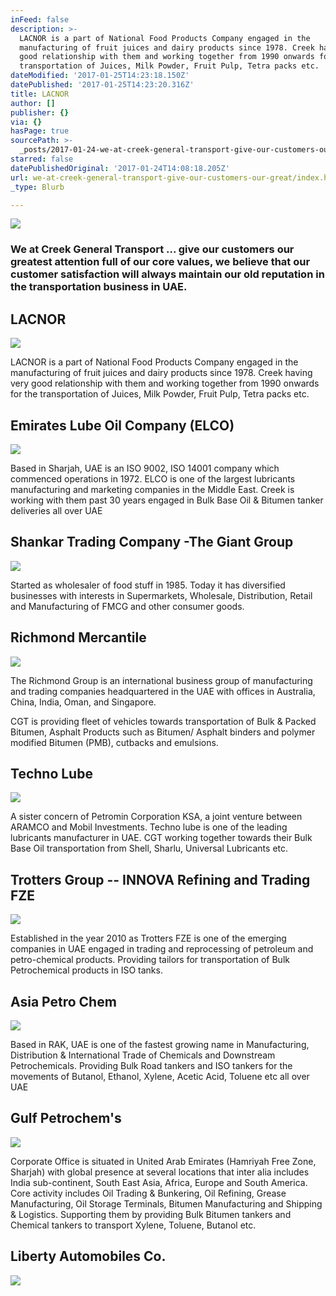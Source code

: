 ```yaml
---
inFeed: false
description: >-
  LACNOR is a part of National Food Products Company engaged in the
  manufacturing of fruit juices and dairy products since 1978. Creek having very
  good relationship with them and working together from 1990 onwards for the
  transportation of Juices, Milk Powder, Fruit Pulp, Tetra packs etc.
dateModified: '2017-01-25T14:23:18.150Z'
datePublished: '2017-01-25T14:23:20.316Z'
title: LACNOR
author: []
publisher: {}
via: {}
hasPage: true
sourcePath: >-
  _posts/2017-01-24-we-at-creek-general-transport-give-our-customers-our-great.md
starred: false
datePublishedOriginal: '2017-01-24T14:08:18.205Z'
url: we-at-creek-general-transport-give-our-customers-our-great/index.html
_type: Blurb

---
```

![](https://the-grid-user-content.s3-us-west-2.amazonaws.com/7171a092-9368-44f1-8630-82613e306ac5.jpg)

### We at Creek General Transport ... give our customers our greatest attention full of our core values, we believe that our customer satisfaction will always maintain our old reputation in the transportation business in UAE.

## LACNOR
![](https://the-grid-user-content.s3-us-west-2.amazonaws.com/065f0bf8-9366-4db7-9dba-073de43654ae.png)

LACNOR is a part of National Food Products Company engaged in the manufacturing of fruit juices and dairy products since 1978\. Creek having very good relationship with them and working together from 1990 onwards for the transportation of Juices, Milk Powder, Fruit Pulp, Tetra packs etc.

## Emirates Lube Oil Company (ELCO)
![](https://the-grid-user-content.s3-us-west-2.amazonaws.com/f4dea731-d6c2-4b82-a281-34d3412fb38c.png)

Based in Sharjah, UAE is an ISO 9002, ISO 14001 company which commenced operations in 1972\. ELCO is one of the largest lubricants manufacturing and marketing companies in the Middle East. Creek is working with them past 30 years engaged in Bulk Base Oil & Bitumen tanker deliveries all over UAE

## Shankar Trading Company -The Giant Group
![ ](https://the-grid-user-content.s3-us-west-2.amazonaws.com/4fd73a6b-e2cd-454a-a9c0-e3f475f152f9.png)

Started as wholesaler of food stuff in 1985\. Today it has diversified businesses with interests in Supermarkets, Wholesale, Distribution, Retail and Manufacturing of FMCG and other consumer goods.

## Richmond Mercantile
![
](https://the-grid-user-content.s3-us-west-2.amazonaws.com/a5fc02a7-4c84-4de6-ae66-424056a4c8e9.png)

The Richmond Group is an international business group of manufacturing and trading companies headquartered in the UAE with offices in Australia, China, India, Oman, and Singapore.

CGT is providing fleet of vehicles towards transportation of Bulk & Packed Bitumen, Asphalt Products such as Bitumen/ Asphalt binders and polymer modified Bitumen (PMB), cutbacks and emulsions.

## Techno Lube
![](https://the-grid-user-content.s3-us-west-2.amazonaws.com/190af234-a4e6-4c63-b554-66bebffa3c76.png)

A sister concern of Petromin Corporation KSA, a joint venture between ARAMCO and Mobil Investments. Techno lube is one of the leading lubricants manufacturer in UAE. CGT working together towards their Bulk Base Oil transportation from Shell, Sharlu, Universal Lubricants etc.

## Trotters Group -- INNOVA Refining and Trading FZE
![](https://the-grid-user-content.s3-us-west-2.amazonaws.com/67a6cf56-1963-4eb7-a9ab-5b46b929f902.png)

Established in the year 2010 as Trotters FZE is one of the emerging companies in UAE engaged in trading and reprocessing of petroleum and petro-chemical products. Providing tailors for transportation of Bulk Petrochemical products in ISO tanks.

## Asia Petro Chem
![](https://the-grid-user-content.s3-us-west-2.amazonaws.com/ca2ba48e-da12-4a6b-8923-62fb44c95375.png)

Based in RAK, UAE is one of the fastest growing name in Manufacturing, Distribution & International Trade of Chemicals and Downstream Petrochemicals. Providing Bulk Road tankers and ISO tankers for the movements of Butanol, Ethanol, Xylene, Acetic Acid, Toluene etc all over UAE

## Gulf Petrochem's
![](https://the-grid-user-content.s3-us-west-2.amazonaws.com/0ae3451e-0cb2-42df-b216-40d46fde04b8.png)

Corporate Office is situated in United Arab Emirates (Hamriyah Free Zone, Sharjah) with global presence at several locations that inter alia includes India sub-continent, South East Asia, Africa, Europe and South America. Core activity includes Oil Trading & Bunkering, Oil Refining, Grease Manufacturing, Oil Storage Terminals, Bitumen Manufacturing and Shipping & Logistics. Supporting them by providing Bulk Bitumen tankers and Chemical tankers to transport Xylene, Toluene, Butanol etc.

## Liberty Automobiles Co.
![](https://the-grid-user-content.s3-us-west-2.amazonaws.com/ad5515b2-ae1b-45c7-8b0a-fa51cd9e5d44.png)